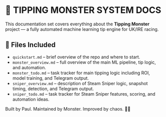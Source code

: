 # 🧠 TIPPING MONSTER SYSTEM DOCS

This documentation set covers everything about the **Tipping Monster** project — a fully automated machine learning tip engine for UK/IRE racing.

## 📄 Files Included

- `quickstart.md` – brief overview of the repo and where to start.
- `monster_overview.md` – full overview of the main ML pipeline, tip logic, and automation.
- `monster_todo.md` – task tracker for main tipping logic including ROI, model training, and Telegram output.
- `sniper_overview.md` – description of Steam Sniper logic, snapshot timing, detection, and Telegram output.
- `sniper_todo.md` – task tracker for Steam Sniper features, scoring, and automation ideas.

Built by Paul. Maintained by Monster. Improved by chaos. 🧠🐎
